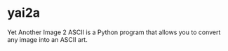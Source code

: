 # yai2a
Yet Another Image 2 ASCII is a Python program that allows you to convert any image into an ASCII art.

